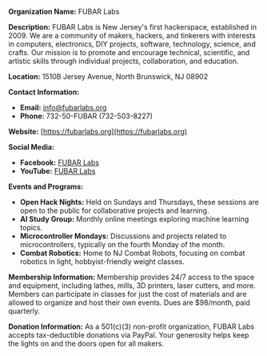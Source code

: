 **Organization Name:** FUBAR Labs

**Description:** FUBAR Labs is New Jersey's first hackerspace, established in 2009. We are a community of makers, hackers, and tinkerers with interests in computers, electronics, DIY projects, software, technology, science, and crafts. Our mission is to promote and encourage technical, scientific, and artistic skills through individual projects, collaboration, and education. 

**Location:** 1510B Jersey Avenue, North Brunswick, NJ 08902

**Contact Information:**
- **Email:** info@fubarlabs.org
- **Phone:** 732-50-FUBAR (732-503-8227)

**Website:** [https://fubarlabs.org](https://fubarlabs.org)

**Social Media:**
- **Facebook:** [FUBAR Labs](https://www.facebook.com/FUBARLabs)
- **YouTube:** [FUBAR Labs](https://www.youtube.com/user/FUBARLabs)

**Events and Programs:**
- **Open Hack Nights:** Held on Sundays and Thursdays, these sessions are open to the public for collaborative projects and learning.
- **AI Study Group:** Monthly online meetings exploring machine learning topics. 
- **Microcontroller Mondays:** Discussions and projects related to microcontrollers, typically on the fourth Monday of the month. 
- **Combat Robotics:** Home to NJ Combat Robots, focusing on combat robotics in light, hobbyist-friendly weight classes. 

**Membership Information:**
Membership provides 24/7 access to the space and equipment, including lathes, mills, 3D printers, laser cutters, and more. Members can participate in classes for just the cost of materials and are allowed to organize and host their own events. Dues are $98/month, paid quarterly. 

**Donation Information:**
As a 501(c)(3) non-profit organization, FUBAR Labs accepts tax-deductible donations via PayPal. Your generosity helps keep the lights on and the doors open for all makers. 

